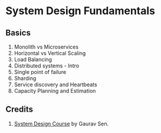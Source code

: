 # System Design Fundamentals

## Basics

1. Monolith vs Microservices
2. Horizontal vs Vertical Scaling
3. Load Balancing
4. Distributed systems - Intro
5. Single point of failure
6. Sharding
7. Service discovery and Heartbeats
8. Capacity Planning and Estimation

## Credits

1. [System Design Course](https://interviewready.io/learn/system-design-course) by Gaurav Sen.